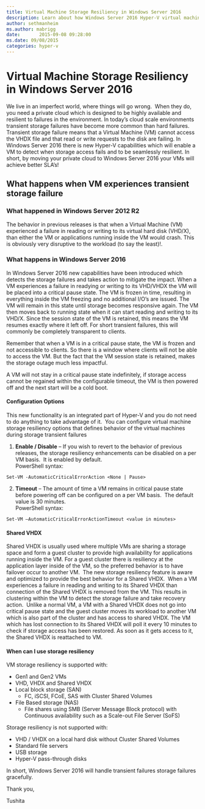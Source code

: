 ```yaml
---
title: Virtual Machine Storage Resiliency in Windows Server 2016
description: Learn about how Windows Server 2016 Hyper-V virtual machines handle storage failures.
author: sethmanheim
ms.author: mabrigg
date:       2015-09-08 09:28:00
ms.date: 09/08/2015
categories: hyper-v
---
```

# Virtual Machine Storage Resiliency in Windows Server 2016

We live in an imperfect world, where things will go wrong.  When they do, you need a private cloud which is designed to be highly available and resilient to failures in the environment. In today’s cloud scale environments transient storage failures have become more common than hard failures. Transient storage failure means that a Virtual Machine (VM) cannot access the VHDX file and that read or write requests to the disk are failing. In Windows Server 2016 there is new Hyper-V capabilities which will enable a VM to detect when storage access fails and to be seamlessly resilient. In short, by moving your private cloud to Windows Server 2016 your VMs will achieve better SLA’s!

## What happens when VM experiences transient storage failure

### What happened in Windows Server 2012 R2

The behavior in previous releases is that when a Virtual Machine (VM) experienced a failure in reading or writing to its virtual hard disk (VHD/X), than either the VM or applications running inside the VM would crash. This is obviously very disruptive to the workload (to say the least)!.

### What happens in Windows Server 2016

In Windows Server 2016 new capabilities have been introduced which detects the storage failures and takes action to mitigate the impact. When a VM experiences a failure in readying or writing to its VHD/VHDX the VM will be placed into a critical pause state. The VM is frozen in time, resulting in everything inside the VM freezing and no additional I/O’s are issued. The VM will remain in this state until storage becomes responsive again. The VM then moves back to running state when it can start reading and writing to its VHD/X. Since the session state of the VM is retained, this means the VM resumes exactly where it left off. For short transient failures, this will commonly be completely transparent to clients.

Remember that when a VM is in a critical pause state, the VM is frozen and not accessible to clients. So there is a window where clients will not be able to access the VM. But the fact that the VM session state is retained, makes the storage outage much less impactful.

A VM will not stay in a critical pause state indefinitely, if storage access cannot be regained within the configurable timeout, the VM is then powered off and the next start will be a cold boot.

<!-- [![ ](https://msdnshared.blob.core.windows.net/media/TNBlogsFS/prod.evol.blogs.technet.com/CommunityServer.Blogs.Components.WeblogFiles/00/00/00/50/45/VM%20Storage%20Resiliency%20Workflow.png)](https://msdnshared.blob.core.windows.net/media/TNBlogsFS/prod.evol.blogs.technet.com/CommunityServer.Blogs.Components.WeblogFiles/00/00/00/50/45/VM%20Storage%20Resiliency%20Workflow.png) -->

#### Configuration Options

This new functionality is an integrated part of Hyper-V and you do not need to do anything to take advantage of it.  You can configure virtual machine storage resiliency options that defines behavior of the virtual machines during storage transient failures

  1. **Enable / Disable** – If you wish to revert to the behavior of previous releases, the storage resiliency enhancements can be disabled on a per VM basis.  It is enabled by default.  
PowerShell syntax:   


`Set-VM -AutomaticCriticalErrorAction <None | Pause>`

  2. **Timeout** – The amount of time a VM remains in critical pause state before powering off can be configured on a per VM basis.  The default value is 30 minutes.  
PowerShell syntax: 

`Set-VM –AutomaticCriticalErrorActionTimeout <value in minutes>`




#### Shared VHDX

Shared VHDX is usually used where multiple VMs are sharing a storage space and form a guest cluster to provide high availability for applications running inside the VM. For a guest cluster there is resiliency at the application layer inside of the VM, so the preferred behavior is to have failover occur to another VM.  The new storage resiliency feature is aware and optimized to provide the best behavior for a Shared VHDX.  When a VM experiences a failure in reading and writing to its Shared VHDX than connection of the Shared VHDX is removed from the VM. This results in clustering within the VM to detect the storage failure and take recovery action.  Unlike a normal VM, a VM with a Shared VHDX does not go into critical pause state and the guest cluster moves its workload to another VM which is also part of the cluster and has access to shared VHDX. The VM which has lost connection to its Shared VHDX will poll it every 10 minutes to check if storage access has been restored. As soon as it gets access to it, the Shared VHDX is reattached to VM.

<!-- [![ ](https://msdnshared.blob.core.windows.net/media/TNBlogsFS/prod.evol.blogs.technet.com/CommunityServer.Blogs.Components.WeblogFiles/00/00/00/50/45/Shared%20VHDX%20resiliency.png)](https://msdnshared.blob.core.windows.net/media/TNBlogsFS/prod.evol.blogs.technet.com/CommunityServer.Blogs.Components.WeblogFiles/00/00/00/50/45/Shared%20VHDX%20resiliency.png) -->

#### When can I use storage resiliency

VM storage resiliency is supported with: 

  * Gen1 and Gen2 VMs
  * VHD, VHDX and Shared VHDX 
  * Local block storage (SAN) 
    * FC, iSCSI, FCoE, SAS with Cluster Shared Volumes
  * File Based storage (NAS) 
    * File shares using SMB (Server Message Block protocol) with Continuous availability such as a Scale-out File Server (SoFS) 



  
Storage resiliency is not supported with:  

  * VHD / VHDX on a local hard disk without Cluster Shared Volumes
  * Standard file servers
  * USB storage
  * Hyper-V pass-through disks 



In short, Windows Server 2016 will handle transient failures storage failures gracefully.

Thank you,

Tushita
